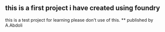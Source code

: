 ## this is a first project i have created using foundry

this is a test project for learning 
please don't use of this.
** published by A.Abdoli

